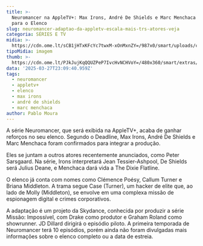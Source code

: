 ```yaml
---
title: >-
  Neuromancer na AppleTV+: Max Irons, André De Shields e Marc Menchaca Entram
  para o Elenco
slug: neuromancer-adaptao-da-appletv-escala-mais-trs-atores-veja
categoria: SÉRIES E TV
midia: >-
  https://cdn.ome.lt/sCB1jHTxKFcYc7twxM-xOnMxnZY=/987x0/smart/uploads/conteudo/fotos/Design_sem_nome_-_2025-03-27T193941.123.png
tipoMidia: imagem
thumb: >-
  https://cdn.ome.lt/PJkJujKqQQUZPeP7IvcHvNCHVoY=/480x360/smart/extras/conteudos/Design_sem_nome_-_2025-03-27T193941.123.png
data: '2025-03-27T23:09:40.959Z'
tags:
  - neuromancer
  - appletv+
  - elenco
  - max irons
  - andré de shields
  - marc menchaca
author: Pablo Moura
---
```


A série Neuromancer, que será exibida na AppleTV+, acaba de ganhar reforços no seu elenco. Segundo o Deadline, Max Irons, André De Shields e Marc Menchaca foram confirmados para integrar a produção.

Eles se juntam a outros atores recentemente anunciados, como Peter Sarsgaard. Na série, Irons interpretará Jean Tessier-Ashpool, De Shields será Julius Deane, e Menchaca dará vida a The Dixie Flatline.

O elenco já conta com nomes como Clémence Poésy, Callum Turner e Briana Middleton. A trama segue Case (Turner), um hacker de elite que, ao lado de Molly (Middleton), se envolve em uma complexa missão de espionagem digital e crimes corporativos.

A adaptação é um projeto da Skydance, conhecida por produzir a série Missão: Impossível, com Drake como produtor e Graham Roland como showrunner. JD Dillard dirigirá o episódio piloto. A primeira temporada de Neuromancer terá 10 episódios, porém ainda não foram divulgadas mais informações sobre o elenco completo ou a data de estreia.
